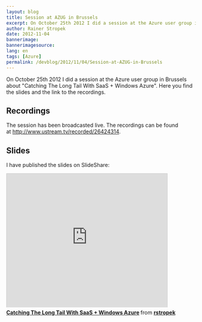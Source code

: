 ```yaml
---
layout: blog
title: Session at AZUG in Brussels
excerpt: On October 25th 2012 I did a session at the Azure user group in Brussels about "Catching The Long Tail With SaaS + Windows Azure". Here you find the slides and the link to the recordings.
author: Rainer Stropek
date: 2012-11-04
bannerimage: 
bannerimagesource: 
lang: en
tags: [Azure]
permalink: /devblog/2012/11/04/Session-at-AZUG-in-Brussels
---
```


<p>On October 25th 2012 I did a session at the Azure user group in Brussels about "Catching The Long Tail With SaaS + Windows Azure". Here you find the slides and the link to the recordings.</p><h2>Recordings</h2><p>The session has been broadcasted live. The recordings can be found at <a href="http://www.ustream.tv/recorded/26424314" target="_blank">http://www.ustream.tv/recorded/26424314</a>.</p><h2>Slides</h2><p>I have published the slides on SlideShare:</p><iframe src="http://www.slideshare.net/slideshow/embed_code/15016858" width="427" height="356" frameborder="0" marginwidth="0" marginheight="0" scrolling="no" style="border:1px solid #CCC;border-width:1px 1px 0;margin-bottom:5px" allowfullscreen="allowfullscreen"></iframe><div style="margin-bottom:5px" data-mce-style="margin-bottom: 5px;">
  <strong>
    <a href="http://www.slideshare.net/rstropek/catching-the-long-tail-with-saas-windows-azure" title="Catching The Long Tail With SaaS + Windows Azure" target="_blank">Catching The Long Tail With SaaS + Windows Azure</a>
  </strong> from <strong><a href="http://www.slideshare.net/rstropek" target="_blank">rstropek</a></strong></div>